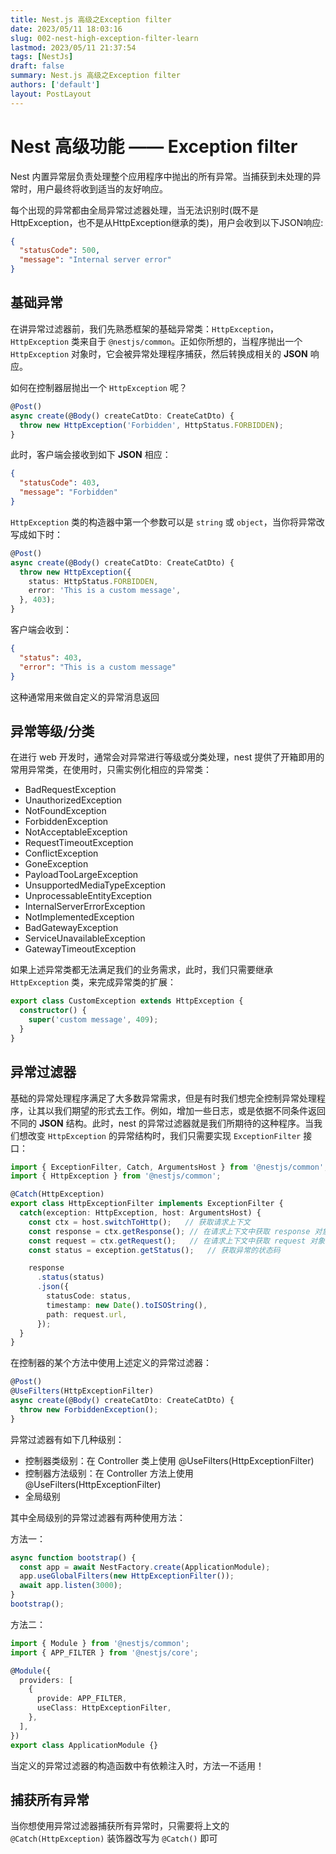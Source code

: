 ```yaml
---
title: Nest.js 高级之Exception filter
date: 2023/05/11 18:03:16
slug: 002-nest-high-exception-filter-learn
lastmod: 2023/05/11 21:37:54
tags: [NestJs]
draft: false
summary: Nest.js 高级之Exception filter
authors: ['default']
layout: PostLayout
---
```

# Nest 高级功能 —— Exception filter

Nest 内置异常层负责处理整个应用程序中抛出的所有异常。当捕获到未处理的异常时，用户最终将收到适当的友好响应。

每个出现的异常都由全局异常过滤器处理，当无法识别时(既不是HttpException，也不是从HttpException继承的类)，用户会收到以下JSON响应:

```json
{
  "statusCode": 500,
  "message": "Internal server error"
}
```

## 基础异常

在讲异常过滤器前，我们先熟悉框架的基础异常类：`HttpException`，`HttpException` 类来自于 `@nestjs/common`。正如你所想的，当程序抛出一个 `HttpException` 对象时，它会被异常处理程序捕获，然后转换成相关的 **JSON** 响应。

如何在控制器层抛出一个 `HttpException` 呢？

```typescript
@Post()
async create(@Body() createCatDto: CreateCatDto) {
  throw new HttpException('Forbidden', HttpStatus.FORBIDDEN);
}
```

此时，客户端会接收到如下 **JSON** 相应：

```json
{
  "statusCode": 403,
  "message": "Forbidden"
}
```

`HttpException` 类的构造器中第一个参数可以是 `string` 或 `object`，当你将异常改写成如下时：

```typescript
@Post()
async create(@Body() createCatDto: CreateCatDto) {
  throw new HttpException({
    status: HttpStatus.FORBIDDEN,
    error: 'This is a custom message',
  }, 403);
}
```

客户端会收到：

```json
{
  "status": 403,
  "error": "This is a custom message"
}
```

这种通常用来做自定义的异常消息返回

## 异常等级/分类

在进行 web 开发时，通常会对异常进行等级或分类处理，nest 提供了开箱即用的常用异常类，在使用时，只需实例化相应的异常类：

- BadRequestException
- UnauthorizedException
- NotFoundException
- ForbiddenException
- NotAcceptableException
- RequestTimeoutException
- ConflictException
- GoneException
- PayloadTooLargeException
- UnsupportedMediaTypeException
- UnprocessableEntityException
- InternalServerErrorException
- NotImplementedException
- BadGatewayException
- ServiceUnavailableException
- GatewayTimeoutException

如果上述异常类都无法满足我们的业务需求，此时，我们只需要继承 `HttpException` 类，来完成异常类的扩展：

```typescript
export class CustomException extends HttpException {
  constructor() {
    super('custom message', 409);
  }
}
```

## 异常过滤器

基础的异常处理程序满足了大多数异常需求，但是有时我们想完全控制异常处理程序，让其以我们期望的形式去工作。例如，增加一些日志，或是依据不同条件返回不同的 **JSON** 结构。此时，nest 的异常过滤器就是我们所期待的这种程序。当我们想改变 `HttpException` 的异常结构时，我们只需要实现 `ExceptionFilter` 接口：

```typescript
import { ExceptionFilter, Catch, ArgumentsHost } from '@nestjs/common';
import { HttpException } from '@nestjs/common';

@Catch(HttpException)
export class HttpExceptionFilter implements ExceptionFilter {
  catch(exception: HttpException, host: ArgumentsHost) {
    const ctx = host.switchToHttp();   // 获取请求上下文
    const response = ctx.getResponse(); // 在请求上下文中获取 response 对象
    const request = ctx.getRequest();   // 在请求上下文中获取 request 对象
    const status = exception.getStatus();   // 获取异常的状态码

    response
      .status(status)
      .json({
        statusCode: status,
        timestamp: new Date().toISOString(),
        path: request.url,
      });
  }
}
```

在控制器的某个方法中使用上述定义的异常过滤器：

```typescript
@Post()
@UseFilters(HttpExceptionFilter)
async create(@Body() createCatDto: CreateCatDto) {
  throw new ForbiddenException();
}
```

异常过滤器有如下几种级别：

- 控制器类级别：在 Controller 类上使用 @UseFilters(HttpExceptionFilter)
- 控制器方法级别：在 Controller 方法上使用 @UseFilters(HttpExceptionFilter)
- 全局级别

其中全局级别的异常过滤器有两种使用方法：

方法一：

```typescript
async function bootstrap() {
  const app = await NestFactory.create(ApplicationModule);
  app.useGlobalFilters(new HttpExceptionFilter());
  await app.listen(3000);
}
bootstrap();
```

方法二：

```typescript
import { Module } from '@nestjs/common';
import { APP_FILTER } from '@nestjs/core';

@Module({
  providers: [
    {
      provide: APP_FILTER,
      useClass: HttpExceptionFilter,
    },
  ],
})
export class ApplicationModule {}
```

当定义的异常过滤器的构造函数中有依赖注入时，方法一不适用！

## 捕获所有异常

当你想使用异常过滤器捕获所有异常时，只需要将上文的 `@Catch(HttpException)` 装饰器改写为 `@Catch()` 即可
